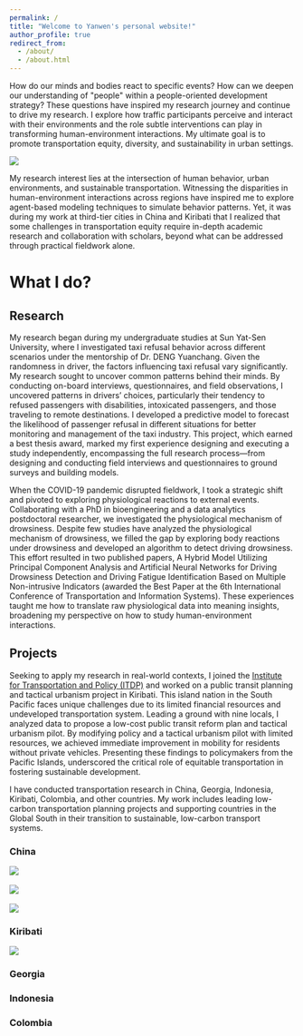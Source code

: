 ```yaml
---
permalink: /
title: "Welcome to Yanwen's personal website!"
author_profile: true
redirect_from: 
  - /about/
  - /about.html
---
```


How do our minds and bodies react to specific events? How can we deepen our understanding of "people" within a people-oriented development strategy? These questions have inspired my research journey and continue to drive my research. I explore how traffic participants perceive and interact with their environments and the role subtle interventions can play in transforming human-environment interactions. My ultimate goal is to promote transportation equity, diversity, and sustainability in urban settings.

<img src='/home/images/tarawa2.jpeg'><br/>

My research interest lies at the intersection of human behavior, urban environments, and sustainable transportation. Witnessing the disparities in human-environment interactions across regions have inspired me to explore agent-based modeling techniques to simulate behavior patterns. Yet, it was during my work at third-tier cities in China and Kiribati that I realized that some challenges in transportation equity require in-depth academic research and collaboration with scholars, beyond what can be addressed through practical fieldwork alone. 

# What I do?
## Research
My research began during my undergraduate studies at Sun Yat-Sen University, where I investigated taxi refusal behavior across different scenarios under the mentorship of Dr. DENG Yuanchang. Given the randomness in driver, the factors influencing taxi refusal vary significantly. My research sought to uncover common patterns behind their minds. By conducting on-board interviews, questionnaires, and field observations, I uncovered patterns in drivers’ choices, particularly their tendency to refused passengers with disabilities, intoxicated passengers, and those traveling to remote destinations. I developed a predictive model to forecast the likelihood of passenger refusal in different situations for better monitoring and management of the taxi industry. This project, which earned a best thesis award, marked my first experience designing and executing a study independently, encompassing the full research process—from designing and conducting field interviews and questionnaires to ground surveys and building models.

When the COVID-19 pandemic disrupted fieldwork, I took a strategic shift and pivoted to exploring physiological reactions to external events. Collaborating with a PhD in bioengineering and a data analytics postdoctoral researcher, we investigated the physiological mechanism of drowsiness. Despite few studies have analyzed the physiological mechanism of drowsiness, we filled the gap by exploring body reactions under drowsiness and developed an algorithm to detect driving drowsiness. This effort resulted in two published papers, A Hybrid Model Utilizing Principal Component Analysis and Artificial Neural Networks for Driving Drowsiness Detection and Driving Fatigue Identification Based on Multiple Non-intrusive Indicators (awarded the Best Paper at the 6th International Conference of Transportation and Information Systems). These experiences taught me how to translate raw physiological data into meaning insights, broadening my perspective on how to study human-environment interactions. 

## Projects
Seeking to apply my research in real-world contexts, I joined the [Institute for Transportation and Policy (ITDP)](http://www.itdp-china.org/enteam/?lang=1) and worked on a public transit planning and tactical urbanism project in Kiribati. This island nation in the South Pacific faces unique challenges due to its limited financial resources and undeveloped transportation system. Leading a ground with nine locals, I analyzed data to propose a low-cost public transit reform plan and tactical urbanism pilot. By modifying policy and a tactical urbanism pilot with limited resources, we achieved immediate improvement in mobility for residents without private vehicles. Presenting these findings to policymakers from the Pacific Islands, underscored the critical role of equitable transportation in fostering sustainable development.

I have conducted transportation research in China, Georgia, Indonesia, Kiribati, Colombia, and other countries. My work includes leading low-carbon transportation planning projects and supporting countries in the Global South in their transition to sustainable, low-carbon transport systems.

### China
<img src='/home/images/jinan1.jpeg'><br/>
<br/><img src='/home/images/jinan2.jpeg'><br/>
<br/><img src='/home/images/anlu1.jpeg'><br/>
### Kiribati
<img src='/home/images/tarawa1.png'><br/>
### Georgia

### Indonesia

### Colombia
